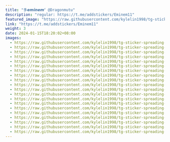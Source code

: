 ```yaml
---
title: "多𝙚𝙢𝙞𝙣𝙚𝙢〞@Dragonmutu"
description: "regular: https://t.me/addstickers/Eminem11"
featured_image: "https://raw.githubusercontent.com/kylelin1998/tg-sticker-spreading-worldwide-images/main/img/29c1ad86-e9d1-4041-bb56-a0679ff7b5d3.jpg"
link: "https://t.me/addstickers/Eminem11"
weight: 3
date: 2024-01-15T18:20:02+08:00
images:
  - https://raw.githubusercontent.com/kylelin1998/tg-sticker-spreading-worldwide-images/main/img/29c1ad86-e9d1-4041-bb56-a0679ff7b5d3.jpg
  - https://raw.githubusercontent.com/kylelin1998/tg-sticker-spreading-worldwide-images/main/img/0e781885-4d60-4c57-8d0c-b32d0b985236.jpg
  - https://raw.githubusercontent.com/kylelin1998/tg-sticker-spreading-worldwide-images/main/img/ce1acfd0-03b3-4650-87b1-649e2f539d3a.jpg
  - https://raw.githubusercontent.com/kylelin1998/tg-sticker-spreading-worldwide-images/main/img/d3defeac-5b9d-4422-ac17-541fc7bba4b9.jpg
  - https://raw.githubusercontent.com/kylelin1998/tg-sticker-spreading-worldwide-images/main/img/db14e6db-fc62-4cab-80ee-ff08e1db613a.jpg
  - https://raw.githubusercontent.com/kylelin1998/tg-sticker-spreading-worldwide-images/main/img/331e1608-bfaf-423b-87fb-f08b00edee75.jpg
  - https://raw.githubusercontent.com/kylelin1998/tg-sticker-spreading-worldwide-images/main/img/9175c790-545f-405f-ac21-d0e0c5a4734f.jpg
  - https://raw.githubusercontent.com/kylelin1998/tg-sticker-spreading-worldwide-images/main/img/f6f2ccb3-b697-404f-a8af-c8eb2f46c060.jpg
  - https://raw.githubusercontent.com/kylelin1998/tg-sticker-spreading-worldwide-images/main/img/9a387499-c3fa-43bb-a24e-0d38fca123b4.jpg
  - https://raw.githubusercontent.com/kylelin1998/tg-sticker-spreading-worldwide-images/main/img/b4201a88-7a86-46ad-b0a7-a649ecc423c5.jpg
  - https://raw.githubusercontent.com/kylelin1998/tg-sticker-spreading-worldwide-images/main/img/c8b9c2e0-990e-4e24-81dd-f967b8974a9a.jpg
  - https://raw.githubusercontent.com/kylelin1998/tg-sticker-spreading-worldwide-images/main/img/635d629c-18b4-4839-bda5-a3d30417f922.jpg
  - https://raw.githubusercontent.com/kylelin1998/tg-sticker-spreading-worldwide-images/main/img/1523439e-1d1a-4c1a-9f70-7c67576f611e.jpg
  - https://raw.githubusercontent.com/kylelin1998/tg-sticker-spreading-worldwide-images/main/img/b99b175e-38bc-4db2-91af-43c9a86b7fe8.jpg
  - https://raw.githubusercontent.com/kylelin1998/tg-sticker-spreading-worldwide-images/main/img/ecd59ae7-433b-4ca5-98cd-50a5c880f14e.jpg
  - https://raw.githubusercontent.com/kylelin1998/tg-sticker-spreading-worldwide-images/main/img/22c3f6c6-92e2-401d-b65a-f1b88cede1ba.jpg
  - https://raw.githubusercontent.com/kylelin1998/tg-sticker-spreading-worldwide-images/main/img/cdfed909-5e45-4b63-b8db-e2fccd381767.jpg
  - https://raw.githubusercontent.com/kylelin1998/tg-sticker-spreading-worldwide-images/main/img/75d84bca-020f-49af-9785-2ab509cc18db.jpg
  - https://raw.githubusercontent.com/kylelin1998/tg-sticker-spreading-worldwide-images/main/img/bb88134e-4b28-42e6-ac7c-e6c262dc3c32.jpg
  - https://raw.githubusercontent.com/kylelin1998/tg-sticker-spreading-worldwide-images/main/img/5bcbd6c4-5b7c-4b76-a840-8dcb0e157a3f.jpg
---
```

